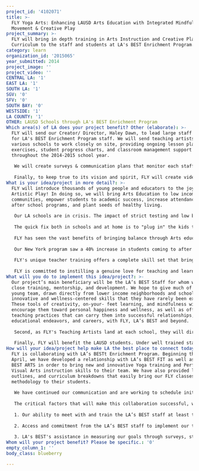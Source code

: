 ```yaml
---
project_id: '4102071'
title: >-
  FLY Yoga Arts: Enhancing LAUSD Arts Education with Integrated Mindfulness
  Movement & Creative Play
project_summary: >-
  FLY will bring in depth training in Arts Instruction and Creative Play
  Curriculum to the staff and students at LA's BEST Enrichment Program.
category: learn
organization_id: '2015065'
year_submitted: 2014
project_image: ''
project_video: ''
CENTRAL LA: '1'
EAST LA: '1'
SOUTH LA: '1'
SGV: '0'
SFV: '0'
SOUTH BAY: '0'
WESTSIDE: '1'
LA COUNTY: '1'
OTHER: LAUSD Schools through LA's BEST Enrichment Program
Which area(s) of LA does your project benefit? Other (elaborate): >-
  FLY will send our Creator/ Director, Haley Dawn, to lead large staff trainings
  for LA's BEST Enrichment Program staff. We will send teaching artists to
  various schools to work closely on site, providing ongoing lesson plans,
  exercises, student progress charts, and classroom management support
  throughout the 2014-2015 school year. 
   
   We will create surveys & communication plans that monitor each staff member's understanding and ability to implement lessons in an authentic way, and by the end of the year hope to be able to certify many LA’s BEST staff in the FLY Methods. Staff will bring these creative tools to their endeavors beyond their time with LA’s BEST, reaching more with their efforts in creative play and arts education.
   
   Finally, to keep true to its vision and spirit, FLY will create video/ audio recordings that will aid in introducing and leading exercises. In addition, FLY will provide curriculum materials (lesson plans, intentions, teacher handbooks, and student worksheets), as well as classroom materials and equipment for LA's BEST Schools to run our program for a full calendar year.
What is your idea/project in more detail?: >-
  FLY will introduce thousands of young people and educators to the joys of
  Artistic Play! In doing so, we will bring Arts Education to low income
  communities, empower students to academic success, increase attendance in
  after school programs, and plant seeds of healthy living.
   
   Our LA schools are in crisis. The impact of strict testing and low budgets is generally one of low morale and low self-confidence among students and staff. 
   
   The quick fix both in schools and at home is to "plug in" the kids to their iGadgets. We have all seen the socio- emotional consequences and lack of civility that is a result of too little human connection, too little creativity and too little self-understanding. While new technology is amazing for efficiency and entertainment, these tools rarely engage our physical bodies and creative minds: the main instruments for experiential learning. 
   
   FLY has seen the vast benefits of bringing balance through Arts education to every social and economic community. Through FLY, teachers take kids out of their seats, out of the box and into their bodies. Our innovative training establishes community, enhances healthy self- image and communication, trains the right brain, improves focus, and keeps kids excited to come to school each day. With students inspired to learn through Artistic Play, our after school numbers will grow, attendance can improve, and progress can skyrocket.
   
   Our New York program saw a 40% increase in students coming to after school programs at our partner schools in just this past calendar year, and students have often said that these classes are "the reason why we come to school."
   
   FLY's unique teacher training offers a complete skill set that brings kids into physical, social, and emotional engagement while threading in the lessons of the day. Our Arts framework guides teachers and students toward critical thinking, teamwork, expression and compassionate communication. Additionally, we give tools for classroom management and engagement, as well as breathing exercises and attention- training games that help kids to stay focused and excited about the task at hand. 
   
   FLY is committed to instilling a genuine love for teaching and learning that only can be illuminated by a program that highlights the personal gifts of each and every participant. If we truly encourage our youth to learn to play, and play to learn, we will blaze a trail for the next generation to be healthier, happier and more innovative by 2050!
What will you do to implement this idea/project?: >-
  Our project’s main beneficiary will be the LA’s BEST Staff for whom we provide
  close training, mentorship, and development. We hope to give much of this
  young team, drawn directly from lower income neighborhoods and schools,
  innovative and wellness-centered skills that they have rarely been exposed to.
  These tools of creativity, on-your- feet learning, and mindfulness will
  encourage them toward personal happiness and wellness, as well as offer them
  teaching practices that can carry them into successful relationships,
  educational endeavors, and careers, with FLY, LA’s BEST and beyond.
   
   Second, as FLY's Teaching Artists land at each school, they will directly affect and nurture the LA’s BEST Supervisors and Staff with extra support needed to increase Arts education in LA schools. FLY will provide essential materials and classroom tools for the organization that will benefit the program as a whole.
   
   Finally, FLY will benefit the LAUSD students. Under well trained staff guidance, they will experience creative play and arts education at its best! Kids will not only learn to express, create and collaborate through their creative playtime, but will gain the health benefits of our movement curriculum’s physical fitness and energetic wellness. They will also be exposed to priceless self-awareness, communication, and life skills that will grow them into curious, compassionate, and innovative citizens.
How will your idea/project help make LA the best place to connect today? In LA2050?: >-
  FLY is collaborating with LA’s BESTt Enrichment Program. Beginning this past
  April, we have developed a relationship with LA’s BEST FIT as well as LA’s
  BEST ARTS in order to bring new and innovative Yoga training and Performing &
  Visual Arts instruction skills to their team. We have also provided lesson
  outlines, and curriculum breakdowns that easily bring our FLY classes and
  methodology to their students. 
   
   We have continued our communication and are working to schedule initial trainings and a handful of school partnerships beginning in August. If awarded, we will be able to provide much more in depth training, ongoing classroom time, and give tools to more of the LA’s BEST programs- providing nearly 200 LAUSD Elementary Schools with a more qualified staff, and potentially exposing thousands more after school kids to artistic education!
   
   The critical factors that will make this collaboration successful, will be: 
   
   1. Our ability to meet with and train the LA’s BEST staff at least three times over the year: one initial training, an in classroom follow up, and an end of year follow up workshop.
   
   2. Access and commitment from the LA’s BEST staff to implement our tools and practices, including lesson plans, audio, video and funsheets into their Enrichment programming.
   
   3. LA's BEST's assistance in measuring our goals through surveys, student and staff testimonials, and on site observations throughout the school year.
Whom will your project benefit? Please be specific.: '0'
empty_column_1: ''
body_class: blueberry

---
```

